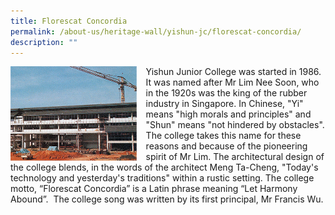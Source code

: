 ```yaml
---
title: Florescat Concordia
permalink: /about-us/heritage-wall/yishun-jc/florescat-concordia/
description: ""
---
```

<img src="/images/yishunjc1.jpg" style="width:40%;margin-right:15px;" align = "left">

Yishun Junior College was started in 1986. It was named after Mr Lim Nee Soon, who in the 1920s was the king of the rubber industry in Singapore. In Chinese, "Yi" means "high morals and principles" and "Shun" means "not hindered by obstacles". The college takes this name for these reasons and because of the pioneering spirit of Mr Lim. The architectural design of the college blends, in the words of the architect Meng Ta-Cheng, "Today's technology and yesterday's traditions" within a rustic setting. The college motto, “Florescat Concordia” is a Latin phrase meaning “Let Harmony Abound”.  The college song was written by its first principal, Mr Francis Wu.